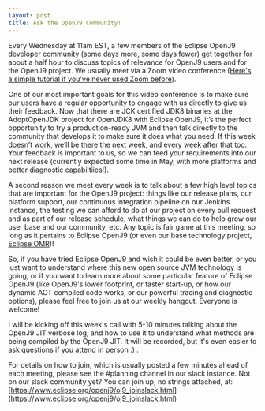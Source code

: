 ```yaml
---
layout: post
title: Ask the OpenJ9 Community!
---
```


Every Wednesday at 11am EST, a few members of the Eclipse OpenJ9 developer community
(some days more, some days fewer) get together for about a half hour to discuss topics
of relevance for OpenJ9 users and for the OpenJ9 project. We usually meet via a Zoom
video conference
([Here's a simple tutorial if you've never used Zoom before](https://blogs.otago.ac.nz/zoom/how-to-join-a-zoom-meeting-step-by-step/)).

One of our most important goals for this video conference is to make sure our users have
a regular opportunity to engage with us directly to give us their feedback. Now that
there are JCK certified JDK8 binaries at the AdoptOpenJDK project for OpenJDK8 with
Eclipse OpenJ9, it’s the perfect opportunity to try a production-ready JVM and then
talk directly to the community that develops it to make sure it does what you need.
If this week doesn’t work, we’ll be there the next week, and every week after that
too. Your feedback is important to us, so we can feed your requirements into our
next release (currently expected some time in May, with more platforms and better
diagnostic capabiltiies!).

A second reason we meet every week is to talk about a few high level topics that are
important for the OpenJ9 project: things like our release plans, our platform support,
our continuous integration pipeline on our Jenkins instance, the testing we can afford
to do at our project on every pull request and as part of our release schedule, what
things we can do to help grow our user base and our community, etc. Any topic is fair
game at this meeting, so long as it pertains to Eclipse OpenJ9 (or even our base
technology project, [Eclipse OMR](https://github.com/eclipse/omr))!

So, if you have tried Eclipse OpenJ9 and wish it could be even better, or you just want
to understand where this new open source JVM technology is going, or if you want to learn
more about some particular feature of Eclipse OpenJ9 (like OpenJ9's lower footprint, or faster
start-up, or how our dynamic AOT compiled code works, or our powerful tracing and diagnostic
options), please feel free to join us at our weekly hangout. Everyone is welcome!

I will be kicking off this week's call with 5-10 minutes talking about the OpenJ9 JIT
verbose log, and how to use it to understand what methods are being compiled by the
OpenJ9 JIT. It will be recorded, but it's even easier to ask questions if you attend
in person :) .

For details on how to join, which is usually posted a few minutes ahead of each meeting,
please see the #planning channel in our slack instance. Not on our slack community yet?
You can join up, no strings attached, at:
[https://www.eclipse.org/openj9/oj9_joinslack.html](https://www.eclipse.org/openj9/oj9_joinslack.html)
